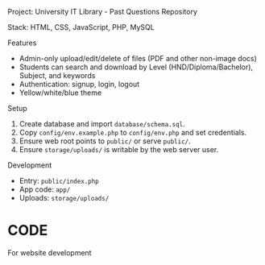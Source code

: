 Project: University IT Library - Past Questions Repository

Stack: HTML, CSS, JavaScript, PHP, MySQL

Features
- Admin-only upload/edit/delete of files (PDF and other non-image docs)
- Students can search and download by Level (HND/Diploma/Bachelor), Subject, and keywords
- Authentication: signup, login, logout
- Yellow/white/blue theme

Setup
1) Create database and import `database/schema.sql`.
2) Copy `config/env.example.php` to `config/env.php` and set credentials.
3) Ensure web root points to `public/` or serve `public/`.
4) Ensure `storage/uploads/` is writable by the web server user.

Development
- Entry: `public/index.php`
- App code: `app/`
- Uploads: `storage/uploads/`

# CODE
For website development 
